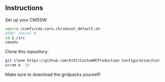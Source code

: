 ## Instructions

Set up your CMSSW:
```bash
source /cvmfs/cms.cern.ch/cmsset_default.sh
#TBD: cmsrel #
cd $_/src
cmsenv 
```

Clone this repository:
```bash
git clone https://github.com/ktht/CustomMCProduction Configuration/CustomCards
scram b -j8
```

Make sure to download the gridpacks yourself!
